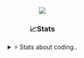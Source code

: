 <div align="center">
  
<p align="center">
  <img src="https://lanyard.cnrad.dev/api/1018290650602553364" />
</p>

### 📈Stats
<details>
    <summary> ⚡ Stats about coding.. </> </summary>
    <br/>

<!--START_SECTION:waka-->
![Code Time](http://img.shields.io/badge/Code%20Time-180%20hrs%2048%20mins-blue)

![Profile Views](http://img.shields.io/badge/Profile%20Views-3-blue)

**🐱 My GitHub Data** 

> 📦 816.5 kB Used in GitHub's Storage 
 > 
> 🏆 21 Contributions in the Year 2025
 > 
> 💼 Opted to Hire
 > 
> 📜 4 Public Repositories 
 > 
> 🔑 11 Private Repositories 
 > 
**I'm an Early 🐤** 

```text
🌞 Morning                27 commits          ██░░░░░░░░░░░░░░░░░░░░░░░   07.42 % 
🌆 Daytime                174 commits         ████████████░░░░░░░░░░░░░   47.80 % 
🌃 Evening                125 commits         █████████░░░░░░░░░░░░░░░░   34.34 % 
🌙 Night                  38 commits          ███░░░░░░░░░░░░░░░░░░░░░░   10.44 % 
```
📅 **I'm Most Productive on Sunday** 

```text
Monday                   23 commits          ██░░░░░░░░░░░░░░░░░░░░░░░   06.32 % 
Tuesday                  45 commits          ███░░░░░░░░░░░░░░░░░░░░░░   12.36 % 
Wednesday                45 commits          ███░░░░░░░░░░░░░░░░░░░░░░   12.36 % 
Thursday                 58 commits          ████░░░░░░░░░░░░░░░░░░░░░   15.93 % 
Friday                   44 commits          ███░░░░░░░░░░░░░░░░░░░░░░   12.09 % 
Saturday                 65 commits          ████░░░░░░░░░░░░░░░░░░░░░   17.86 % 
Sunday                   84 commits          ██████░░░░░░░░░░░░░░░░░░░   23.08 % 
```


📊 **This Week I Spent My Time On** 

```text
🕑︎ Time Zone: Europe/Berlin

💬 Programming Languages: 
Other                    3 hrs 29 mins       ███████████████░░░░░░░░░░   60.37 % 
TypeScript               1 hr 26 mins        ██████░░░░░░░░░░░░░░░░░░░   25.04 % 
Lua                      21 mins             ██░░░░░░░░░░░░░░░░░░░░░░░   06.32 % 
Python                   8 mins              █░░░░░░░░░░░░░░░░░░░░░░░░   02.56 % 
SQL                      7 mins              █░░░░░░░░░░░░░░░░░░░░░░░░   02.25 % 

🔥 Editors: 
VS Code                  5 hrs 46 mins       █████████████████████████   100.00 % 

🐱‍💻 Projects: 
Unknown Project          4 hrs 5 mins        ██████████████████░░░░░░░   70.94 % 
panel.iced.ro            1 hr 31 mins        ███████░░░░░░░░░░░░░░░░░░   26.57 % 
api-ucp                  3 mins              ░░░░░░░░░░░░░░░░░░░░░░░░░   00.90 % 
src                      3 mins              ░░░░░░░░░░░░░░░░░░░░░░░░░   00.88 % 
ucp-fivem                2 mins              ░░░░░░░░░░░░░░░░░░░░░░░░░   00.71 % 

💻 Operating System: 
Windows                  5 hrs 46 mins       █████████████████████████   100.00 % 
```

**I Mostly Code in JavaScript** 

```text
JavaScript               7 repos             ████████░░░░░░░░░░░░░░░░░   30.43 % 
Lua                      6 repos             ███████░░░░░░░░░░░░░░░░░░   26.09 % 
Python                   3 repos             ███░░░░░░░░░░░░░░░░░░░░░░   13.04 % 
TypeScript               2 repos             ██░░░░░░░░░░░░░░░░░░░░░░░   08.70 % 
HTML                     1 repo              █░░░░░░░░░░░░░░░░░░░░░░░░   04.35 % 
```




 Last Updated on 20/03/2025 19:16:14 UTC
<!--END_SECTION:waka-->
</details>
